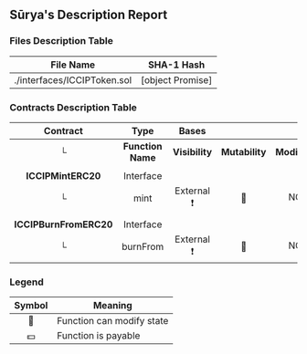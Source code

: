 ## Sūrya's Description Report

### Files Description Table


|  File Name  |  SHA-1 Hash  |
|-------------|--------------|
| ./interfaces/ICCIPToken.sol | [object Promise] |


### Contracts Description Table


|  Contract  |         Type        |       Bases      |                  |                 |
|:----------:|:-------------------:|:----------------:|:----------------:|:---------------:|
|     └      |  **Function Name**  |  **Visibility**  |  **Mutability**  |  **Modifiers**  |
||||||
| **ICCIPMintERC20** | Interface |  |||
| └ | mint | External ❗️ | 🛑  |NO❗️ |
||||||
| **ICCIPBurnFromERC20** | Interface |  |||
| └ | burnFrom | External ❗️ | 🛑  |NO❗️ |


### Legend

|  Symbol  |  Meaning  |
|:--------:|-----------|
|    🛑    | Function can modify state |
|    💵    | Function is payable |
